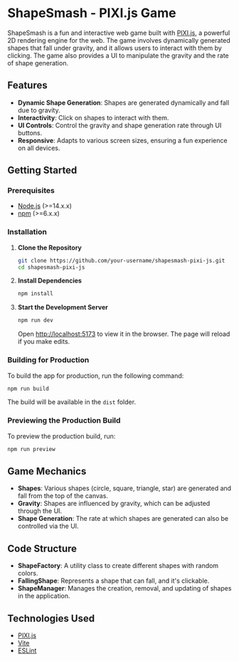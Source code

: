 # ShapeSmash - PIXI.js Game

ShapeSmash is a fun and interactive web game built with [PIXI.js](https://pixijs.io/), a powerful 2D rendering engine for the web. The game involves dynamically generated shapes that fall under gravity, and it allows users to interact with them by clicking. The game also provides a UI to manipulate the gravity and the rate of shape generation.

## Features

- **Dynamic Shape Generation**: Shapes are generated dynamically and fall due to gravity.
- **Interactivity**: Click on shapes to interact with them.
- **UI Controls**: Control the gravity and shape generation rate through UI buttons.
- **Responsive**: Adapts to various screen sizes, ensuring a fun experience on all devices.

## Getting Started

### Prerequisites

- [Node.js](https://nodejs.org/) (>=14.x.x)
- [npm](https://www.npmjs.com/) (>=6.x.x)

### Installation

1. **Clone the Repository**

   ```sh
   git clone https://github.com/your-username/shapesmash-pixi-js.git
   cd shapesmash-pixi-js
   ```

2. **Install Dependencies**

   ```sh
   npm install
   ```

3. **Start the Development Server**

   ```sh
   npm run dev
   ```

   Open [http://localhost:5173](http://localhost:5173) to view it in the browser. The page will reload if you make edits.

### Building for Production

To build the app for production, run the following command:

```sh
npm run build
```

The build will be available in the `dist` folder.

### Previewing the Production Build

To preview the production build, run:

```sh
npm run preview
```

## Game Mechanics

- **Shapes**: Various shapes (circle, square, triangle, star) are generated and fall from the top of the canvas.
- **Gravity**: Shapes are influenced by gravity, which can be adjusted through the UI.
- **Shape Generation**: The rate at which shapes are generated can also be controlled via the UI.

## Code Structure

- **ShapeFactory**: A utility class to create different shapes with random colors.
- **FallingShape**: Represents a shape that can fall, and it's clickable.
- **ShapeManager**: Manages the creation, removal, and updating of shapes in the application.

## Technologies Used

- [PIXI.js](https://pixijs.io/)
- [Vite](https://vitejs.dev/)
- [ESLint](https://eslint.org/)
